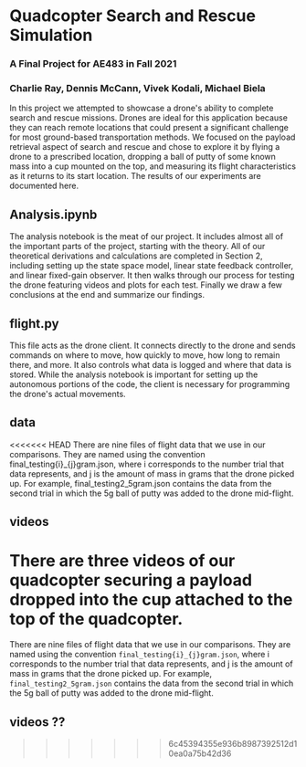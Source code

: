 # Quadcopter Search and Rescue Simulation
### A Final Project for AE483 in Fall 2021
### Charlie Ray, Dennis McCann, Vivek Kodali, Michael Biela

In this project we attempted to showcase a drone's ability to complete search and rescue missions. Drones are ideal for this application because they can reach remote locations that could present a significant challenge for most ground-based transportation methods. We focused on the payload retrieval aspect of search and rescue and chose to explore it by flying a drone to a prescribed location, dropping a ball of putty of some known mass into a cup mounted on the top, and measuring its flight characteristics as it returns to its start location. The results of our experiments are documented here.

## Analysis.ipynb
The analysis notebook is the meat of our project. It includes almost all of the important parts of the project, starting with the theory. All of our theoretical derivations and calculations are completed in Section 2, including setting up the state space model, linear state feedback controller, and linear fixed-gain observer. It then walks through our process for testing the drone featuring videos and plots for each test. Finally we draw a few conclusions at the end and summarize our findings.

## flight.py
This file acts as the drone client. It connects directly to the drone and sends commands on where to move, how quickly to move, how long to remain there, and more. It also controls what data is logged and where that data is stored. While the analysis notebook is important for setting up the autonomous portions of the code, the client is necessary for programming the drone's actual movements.

## data
<<<<<<< HEAD
There are nine files of flight data that we use in our comparisons. They are named using the convention final_testing{i}_{j}gram.json, where i corresponds to the number trial that data represents, and j is the amount of mass in grams that the drone picked up. For example, final_testing2_5gram.json contains the data from the second trial in which the 5g ball of putty was added to the drone mid-flight.

## videos 
There are three videos of our quadcopter securing a payload dropped into the cup attached to the top of the quadcopter. 
=======
There are nine files of flight data that we use in our comparisons. They are named using the convention `final_testing{i}_{j}gram.json`, where i corresponds to the number trial that data represents, and j is the amount of mass in grams that the drone picked up. For example, `final_testing2_5gram.json` contains the data from the second trial in which the 5g ball of putty was added to the drone mid-flight.

## videos ??
>>>>>>> 6c45394355e936b8987392512d10ea0a75b42d36
